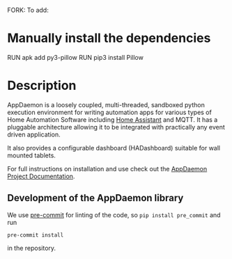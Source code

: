 FORK: To add:

# Manually install the dependencies
RUN apk add py3-pillow
RUN pip3 install Pillow


# Description

AppDaemon is a loosely coupled, multi-threaded, sandboxed python
execution environment for writing automation apps for various types of Home Automation Software including [Home
Assistant](https://home-assistant.io/) and MQTT. It has a pluggable architecture allowing it to be integrated with
practically any event driven application.

It also provides a configurable dashboard (HADashboard)
suitable for wall mounted tablets.

For full instructions on installation and use check out the [AppDaemon Project Documentation](http://appdaemon.readthedocs.io).


## Development of the AppDaemon library

We use [pre-commit](https://pre-commit.com) for linting of the code, so `pip install pre_commit` and run
```
pre-commit install
```
in the repository.
